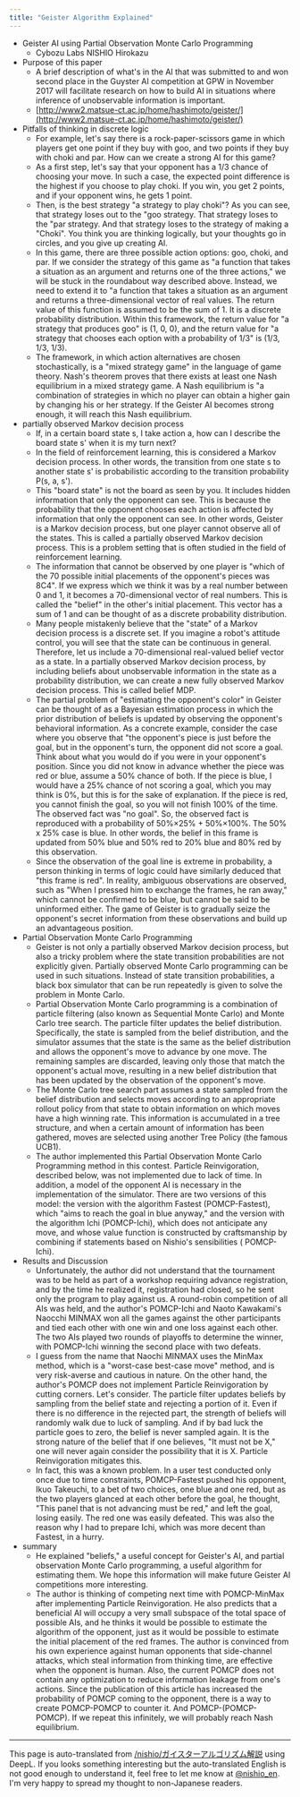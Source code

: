 ```yaml
---
title: "Geister Algorithm Explained"
---
```


- Geister AI using Partial Observation Monte Carlo Programming
    - Cybozu Labs NISHIO Hirokazu
- Purpose of this paper
    - A brief description of what's in the AI that was submitted to and won second place in the Guyster AI competition at GPW in November 2017 will facilitate research on how to build AI in situations where inference of unobservable information is important.
    - [http://www2.matsue-ct.ac.jp/home/hashimoto/geister/](http://www2.matsue-ct.ac.jp/home/hashimoto/geister/)
- Pitfalls of thinking in discrete logic
    - For example, let's say there is a rock-paper-scissors game in which players get one point if they buy with goo, and two points if they buy with choki and par. How can we create a strong AI for this game?
    - As a first step, let's say that your opponent has a 1/3 chance of choosing your move. In such a case, the expected point difference is the highest if you choose to play choki. If you win, you get 2 points, and if your opponent wins, he gets 1 point.
    - Then, is the best strategy "a strategy to play choki"? As you can see, that strategy loses out to the "goo strategy. That strategy loses to the "par strategy. And that strategy loses to the strategy of making a "Choki". You think you are thinking logically, but your thoughts go in circles, and you give up creating AI.
    - In this game, there are three possible action options: goo, choki, and par. If we consider the strategy of this game as "a function that takes a situation as an argument and returns one of the three actions," we will be stuck in the roundabout way described above. Instead, we need to extend it to "a function that takes a situation as an argument and returns a three-dimensional vector of real values. The return value of this function is assumed to be the sum of 1. It is a discrete probability distribution. Within this framework, the return value for "a strategy that produces goo" is (1, 0, 0), and the return value for "a strategy that chooses each option with a probability of 1/3" is (1/3, 1/3, 1/3).
    - The framework, in which action alternatives are chosen stochastically, is a "mixed strategy game" in the language of game theory. Nash's theorem proves that there exists at least one Nash equilibrium in a mixed strategy game. A Nash equilibrium is "a combination of strategies in which no player can obtain a higher gain by changing his or her strategy. If the Geister AI becomes strong enough, it will reach this Nash equilibrium.
- partially observed Markov decision process
    - If, in a certain board state s, I take action a, how can I describe the board state s' when it is my turn next?
    - In the field of reinforcement learning, this is considered a Markov decision process. In other words, the transition from one state s to another state s' is probabilistic according to the transition probability P(s, a, s').
    - This "board state" is not the board as seen by you. It includes hidden information that only the opponent can see. This is because the probability that the opponent chooses each action is affected by information that only the opponent can see. In other words, Geister is a Markov decision process, but one player cannot observe all of the states. This is called a partially observed Markov decision process. This is a problem setting that is often studied in the field of reinforcement learning.
    - The information that cannot be observed by one player is "which of the 70 possible initial placements of the opponent's pieces was 8C4". If we express which we think it was by a real number between 0 and 1, it becomes a 70-dimensional vector of real numbers. This is called the "belief" in the other's initial placement. This vector has a sum of 1 and can be thought of as a discrete probability distribution.
    - Many people mistakenly believe that the "state" of a Markov decision process is a discrete set. If you imagine a robot's attitude control, you will see that the state can be continuous in general. Therefore, let us include a 70-dimensional real-valued belief vector as a state. In a partially observed Markov decision process, by including beliefs about unobservable information in the state as a probability distribution, we can create a new fully observed Markov decision process. This is called belief MDP.
    - The partial problem of "estimating the opponent's color" in Geister can be thought of as a Bayesian estimation process in which the prior distribution of beliefs is updated by observing the opponent's behavioral information. As a concrete example, consider the case where you observe that "the opponent's piece is just before the goal, but in the opponent's turn, the opponent did not score a goal. Think about what you would do if you were in your opponent's position. Since you did not know in advance whether the piece was red or blue, assume a 50% chance of both. If the piece is blue, I would have a 25% chance of not scoring a goal, which you may think is 0%, but this is for the sake of explanation. If the piece is red, you cannot finish the goal, so you will not finish 100% of the time. The observed fact was "no goal". So, the observed fact is reproduced with a probability of 50%×25% + 50%×100%. The 50% x 25% case is blue. In other words, the belief in this frame is updated from 50% blue and 50% red to 20% blue and 80% red by this observation.
    - Since the observation of the goal line is extreme in probability, a person thinking in terms of logic could have similarly deduced that "this frame is red". In reality, ambiguous observations are observed, such as "When I pressed him to exchange the frames, he ran away," which cannot be confirmed to be blue, but cannot be said to be uninformed either. The game of Geister is to gradually seize the opponent's secret information from these observations and build up an advantageous position.
- Partial Observation Monte Carlo Programming
    - Geister is not only a partially observed Markov decision process, but also a tricky problem where the state transition probabilities are not explicitly given. Partially observed Monte Carlo programming can be used in such situations. Instead of state transition probabilities, a black box simulator that can be run repeatedly is given to solve the problem in Monte Carlo.
    - Partial Observation Monte Carlo programming is a combination of particle filtering (also known as Sequential Monte Carlo) and Monte Carlo tree search. The particle filter updates the belief distribution. Specifically, the state is sampled from the belief distribution, and the simulator assumes that the state is the same as the belief distribution and allows the opponent's move to advance by one move. The remaining samples are discarded, leaving only those that match the opponent's actual move, resulting in a new belief distribution that has been updated by the observation of the opponent's move.
    - The Monte Carlo tree search part assumes a state sampled from the belief distribution and selects moves according to an appropriate rollout policy from that state to obtain information on which moves have a high winning rate. This information is accumulated in a tree structure, and when a certain amount of information has been gathered, moves are selected using another Tree Policy (the famous UCB1).
    - The author implemented this Partial Observation Monte Carlo Programming method in this contest. Particle Reinvigoration, described below, was not implemented due to lack of time. In addition, a model of the opponent AI is necessary in the implementation of the simulator. There are two versions of this model: the version with the algorithm Fastest (POMCP-Fastest), which "aims to reach the goal in blue anyway," and the version with the algorithm Ichi (POMCP-Ichi), which does not anticipate any move, and whose value function is constructed by craftsmanship by combining if statements based on Nishio's sensibilities ( POMCP-Ichi).
- Results and Discussion
    - Unfortunately, the author did not understand that the tournament was to be held as part of a workshop requiring advance registration, and by the time he realized it, registration had closed, so he sent only the program to play against us. A round-robin competition of all AIs was held, and the author's POMCP-Ichi and Naoto Kawakami's Naocchi MINMAX won all the games against the other participants and tied each other with one win and one loss against each other. The two AIs played two rounds of playoffs to determine the winner, with POMCP-Ichi winning the second place with two defeats.
    - I guess from the name that Naochi MINMAX uses the MinMax method, which is a "worst-case best-case move" method, and is very risk-averse and cautious in nature. On the other hand, the author's POMCP does not implement Particle Reinvigoration by cutting corners. Let's consider. The particle filter updates beliefs by sampling from the belief state and rejecting a portion of it. Even if there is no difference in the rejected part, the strength of beliefs will randomly walk due to luck of sampling. And if by bad luck the particle goes to zero, the belief is never sampled again. It is the strong nature of the belief that if one believes, "It must not be X," one will never again consider the possibility that it is X. Particle Reinvigoration mitigates this.
    - In fact, this was a known problem. In a user test conducted only once due to time constraints, POMCP-Fastest pushed his opponent, Ikuo Takeuchi, to a bet of two choices, one blue and one red, but as the two players glanced at each other before the goal, he thought, "This panel that is not advancing must be red," and left the goal, losing easily. The red one was easily defeated. This was also the reason why I had to prepare Ichi, which was more decent than Fastest, in a hurry.
- summary
    - He explained "beliefs," a useful concept for Geister's AI, and partial observation Monte Carlo programming, a useful algorithm for estimating them. We hope this information will make future Geister AI competitions more interesting.
    - The author is thinking of competing next time with POMCP-MinMax after implementing Particle Reinvigoration. He also predicts that a beneficial AI will occupy a very small subspace of the total space of possible AIs, and he thinks it would be possible to estimate the algorithm of the opponent, just as it would be possible to estimate the initial placement of the red frames. The author is convinced from his own experience against human opponents that side-channel attacks, which steal information from thinking time, are effective when the opponent is human. Also, the current POMCP does not contain any optimization to reduce information leakage from one's actions. Since the publication of this article has increased the probability of POMCP coming to the opponent, there is a way to create POMCP-POMCP to counter it. And POMCP-(POMCP-POMCP). If we repeat this infinitely, we will probably reach Nash equilibrium.

---
This page is auto-translated from [/nishio/ガイスターアルゴリズム解説](https://scrapbox.io/nishio/ガイスターアルゴリズム解説) using DeepL. If you looks something interesting but the auto-translated English is not good enough to understand it, feel free to let me know at [@nishio_en](https://twitter.com/nishio_en). I'm very happy to spread my thought to non-Japanese readers.
